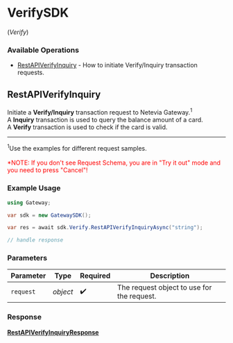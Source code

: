 # VerifySDK
(*Verify*)

### Available Operations

* [RestAPIVerifyInquiry](#restapiverifyinquiry) - How to initiate Verify/Inquiry transaction requests.

## RestAPIVerifyInquiry

Initiate a <b>Verify/Inquiry</b> transaction request to Netevia Gateway.<sup>1</sup><br>
A <b>Inquiry</b> transaction is used to query the balance amount of a card.<br>
A <b>Verify</b> transaction is used to check if the card is valid.
<hr>
<sup>1</sup>Use the examples for different request samples.
<br><br><span style="color:red">*NOTE: If you don't see Request Schema, you are in "Try it out" mode and you need to press "Cancel"!</span>


### Example Usage

```csharp
using Gateway;

var sdk = new GatewaySDK();

var res = await sdk.Verify.RestAPIVerifyInquiryAsync("string");

// handle response
```

### Parameters

| Parameter                                  | Type                                       | Required                                   | Description                                |
| ------------------------------------------ | ------------------------------------------ | ------------------------------------------ | ------------------------------------------ |
| `request`                                  | *object*                                   | :heavy_check_mark:                         | The request object to use for the request. |


### Response

**[RestAPIVerifyInquiryResponse](../../models/operations/RestAPIVerifyInquiryResponse.md)**

